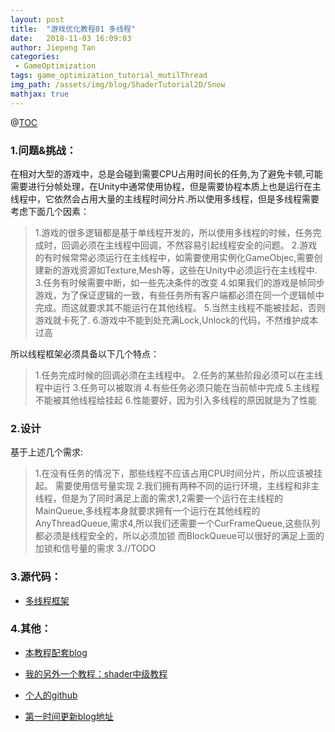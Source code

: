 ```yaml
---
layout: post
title:  "游戏优化教程01 多线程"
date:   2018-11-03 16:09:03
author: Jiepeng Tan
categories: 
 - GameOptimization
tags: game_optimization_tutorial_mutilThread
img_path: /assets/img/blog/ShaderTutorial2D/Snow
mathjax: true
---
```


@[TOC]( FishMan优化教程总纲)

### **1.问题&挑战**：
在相对大型的游戏中，总是会碰到需要CPU占用时间长的任务,为了避免卡顿,可能需要进行分帧处理，在Unity中通常使用协程，但是需要协程本质上也是运行在主线程中，它依然会占用大量的主线程时间分片.所以使用多线程，但是多线程需要考虑下面几个因素：

>1.游戏的很多逻辑都是基于单线程开发的，所以使用多线程的时候，任务完成时，回调必须在主线程中回调，不然容易引起线程安全的问题。 
>2.游戏的有时候常常必须运行在主线程中，如需要使用实例化GameObjec,需要创建新的游戏资源如Texture,Mesh等，这些在Unity中必须运行在主线程中. 
>3.任务有时候需要中断，如一些先决条件的改变 
>4.如果我们的游戏是帧同步游戏，为了保证逻辑的一致，有些任务所有客户端都必须在同一个逻辑帧中完成。而这就要求其不能运行在其他线程。 
>5.当然主线程不能被挂起，否则游戏就卡死了. 
>6.游戏中不能到处充满Lock,Unlock的代码，不然维护成本过高 

所以线程框架必须具备以下几个特点：
>1.任务完成时候的回调必须在主线程中。 
>2.任务的某些阶段必须可以在主线程中运行 
>3.任务可以被取消 
>4.有些任务必须只能在当前帧中完成 
>5.主线程不能被其他线程给挂起 
>6.性能要好，因为引入多线程的原因就是为了性能 

### **2.设计**
基于上述几个需求:
>1.在没有任务的情况下，那些线程不应该占用CPU时间分片，所以应该被挂起。
需要使用信号量实现 
>2.我们拥有两种不同的运行环境，主线程和非主线程，但是为了同时满足上面的需求1,2需要一个运行在主线程的MainQueue,多线程本身就要求拥有一个运行在其他线程的AnyThreadQueue,需求4,所以我们还需要一个CurFrameQueue,这些队列都必须是线程安全的，所以必须加锁
而BlockQueue可以很好的满足上面的加锁和信号量的需求 
>3.//TODO 

### **3.源代码：**
- [多线程框架][6]

### **4.其他：**
- [本教程配套blog ][1]
- [我的另外一个教程：shader中级教程][2]
- [个人的github][3]
- [第一时间更新blog地址][4]

  [1]: https://github.com/JiepengTan/FishManShaderTutorial
  [2]: https://blog.csdn.net/tjw02241035621611/article/details/80038608
  [3]: https://github.com/JiepengTan
  [4]: https://jiepengtan.github.io/ 
  [5]: https://github.com/JiepengTan/ThreadPattern_Master-Slaver
  [6]: https://github.com/JiepengTan/ThreadPattern_Master-Slaver
  